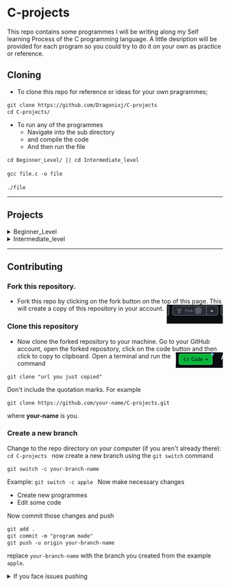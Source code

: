 # C-projects

This repo contains some programmes I will be writing along my Self learning Process
of the C programming language.
A little desription will be provided for each program so you could
try to do it on your own as practice or reference.

## Cloning

- To clone this repo for reference or ideas for your own pragrammes;

```
git clone https://github.com/Dragonixj/C-projects
cd C-projects/
```

- To run any of the programmes
  - Navigate into the sub directory
  - and compile the code
  - And then run the file

```
cd Beginner_Level/ || cd Intermediate_level

gcc file.c -o file

./file
```

---

## Projects

<details>
<summary>Beginner_Level</summary>

- **calculator.c**

  - This is a simple calculator programme
    that performs simple calculations
  - It performs 6 basic operations
    - Addition
    - subtraction
    - Multiplication
    - Division
    - Power
    - Modulo
  - It starts by asking the user what operation they want to perform
    and the integers they want to perform the operation on and prints the output

- **circumference-area.c**

  - This is a programme that receives arguments (radius) and gives an output based on if the user wants to calculate the Circumference or radius of a circle

- **numrange.c**

  - This programme outputs the range of a given integer between 1 and 500
  - It then prompts the user if they want to continue with the program

- **Psqr.c**

  - This is a programme that determines if an inputed value is perfect square
    -A perfect square is a number that can be expressed as the product of an integer by itself or as the second exponent of an integer.

- **Palindrome.c**
  - This is a programme that checks if a string entered by the user is a palindrome.
  - A Palindrome is simply a word, that reads the same backward or forward. - Level, mom, rotator, racecar.
    </details>
  <details>
  <summary>Intermediate_level</summary>
- multable.c

  - A simple Multiplication table printer
  - It asks a user for the # they want a table of
  - It then asks for a range
  - It creates a file table.txt with the crafted table stored
  - And prints out the content of the .txt file

- ATM.c || branch2.0.c

  - A simple ATM
  - Inspo from itsourcecode.com
  - Still a work in progress, but runnable :warning::warning:

</details>

---

## Contributing

### Fork this repository.

- Fork this repo by clicking on the fork button on the top of this page.
  This will create a copy of this repository in your account.
  <img  align="right" src = "./readmeimg/2023-04-20_08-59.png">

### Clone this repository

- Now clone the forked repository to your machine.
  Go to your GitHub account, open the forked repository, click on the code button and then click to copy to clipboard.
  <img align="right" src="./readmeimg/2023-04-20_09-00.png">
  Open a terminal and run the command

```
git clone "url you just copied"
```

Don't include the quotation marks.
For example

```
git clone https://github.com/your-name/C-projects.git
```

where **your-name** is you.

### Create a new branch

Change to the repo directory on your computer (if you aren't already there):
`cd C-projects
   `
now create a new branch using the `git switch` command

```
git switch -c your-branch-name
```

Example:
`git switch -c apple
   `
Now make necessary changes

- Create new programmes
- Edit some code

Now commit those changes and push

```
git add .
git commit -m "program made"
git push -u origin your-branch-name
```

replace `your-branch-name` with the branch you created from the example `apple`.

<details>
<summary>If you face issues pushing</summary>
check <a href = "https://docs.github.com/en/authentication/connecting-to-github-with-ssh/adding-a-new-ssh-key-to-your-github-account">Github Docs</a> on generating and configuring an ssh Key for your account.

</details>

